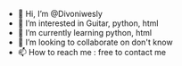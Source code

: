 - 👋 Hi, I’m @Divoniwesly
- 👀 I’m interested in Guitar, python, html
- 🌱 I’m currently learning python, html
- 💞️ I’m looking to collaborate on don't know
- 📫 How to reach me : free to contact me

<!---
Divoniwesly/Divoniwesly is a ✨ special ✨ repository because its `README.md` (this file) appears on your GitHub profile.
You can click the Preview link to take a look at your changes.
--->
